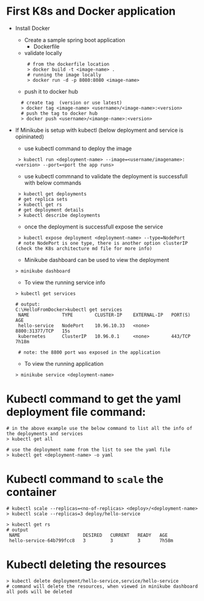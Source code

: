 # First K8s and Docker application
- Install Docker
  - Create a sample spring boot application
     - Dockerfile 
  - validate locally
    ```
     # from the dockerfile location
     > docker build -t <image-name> .
     # running the image locally
     > docker run -d -p 8080:8080 <image-name>
    ```
  - push it to docker hub
  ```
    # create tag  (version or use latest)
    > docker tag <image-name> <username>/<image-name>:<version>
    # push the tag to docker hub
    > docker push <username>/<imange-name>:<version>
  ```
 - If Minikube is setup with kubectl (below deployment and service is opininated)
   - use kubectl command to deploy the image 
   ```
    > kubectl run <deployment-name> --image=<username/imagename>:<version> --port=<port the app runs>
   ```
   - use kubectl commnand to validate the deployment is successfull with below commands
   ```
    > kubectl get deployments
    # get replica sets
    > kubectl get rs
    # get deployment details
    > kubectl describe deployments
   ```
   - once the deployment is successfull expose the service
   ```
    > kubectl expose deployment <deployment-name> --type=NodePort
    # note NodePort is one type, there is another option clusterIP (check the K8s architecture md file for more info)
   ```
    - Minikube dashboard can be used to view the deployment
    ```
    > minikube dashboard
    ```
    
    - To view the running service info
    ```
    > kubectl get services
    
    # output:
    C:\HelloFromDocker>kubectl get services
     NAME            TYPE        CLUSTER-IP    EXTERNAL-IP   PORT(S)          AGE
     hello-service   NodePort    10.96.10.33   <none>        8800:31377/TCP   15s
     kubernetes      ClusterIP   10.96.0.1     <none>        443/TCP          7h18m
     
     # note: the 8800 port was exposed in the application
    ```
        
    - To view the running application
    ```
    > minikube service <deployment-name>
    ```
          
 # Kubectl command to get the yaml deployment file command:
 ```
 # in the above example use the below command to list all the info of the deployments and services 
 > kubectl get all 
 
 # use the deployment name from the list to see the yaml file
 > kubectl get <deployment-name> -o yaml
 ```

# Kubectl command to `scale` the container

```
# kubectl scale --replicas=<no-of-replicas> <deploy>/<deployment-name>
> kubectl scale --replicas=3 deploy/hello-service

> kubectl get rs
# output
 NAME                       DESIRED   CURRENT   READY   AGE
 hello-service-64b799fcc8   3         3         3       7h58m
```

# Kubectl deleting the resources
```
> kubectl delete deployment/hello-service,service/hello-service
# command will delete the resources, when viewed in minikube dashboard all pods will be deleted
```
